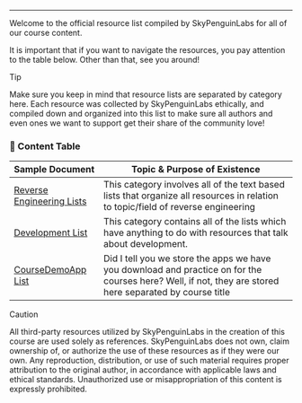 ---
Welcome to the official resource list compiled by SkyPenguinLabs for all of our course content.

It is important that if you want to navigate the resources, you pay attention to the table below. Other than that, see you around!

> [!TIP]
> Make sure you keep in mind that resource lists are separated by category here. Each resource was collected by SkyPenguinLabs ethically, and compiled down and organized into this list to make sure all authors and even ones we want to support get their share of the community love!

### 📑 Content Table 

| Sample Document               | Topic & Purpose of Existence                                                                                                     |
| ----------------------------- | -------------------------------------------------------------------------------------------------------------------------------- |
| [Reverse Engineering Lists]() | This category involves all of the text based lists that organize all resources in relation to topic/field of reverse engineering |
| [Development List]()          | This category contains all of the lists which have anything to do with resources that talk about development.                    |
| [CourseDemoApp List](./CourseDemoApps) | Did I tell you we store the apps we have you download and practice on for the courses here? Well, if not, they are stored here separated by course title |  


> [!CAUTION]
> All third-party resources utilized by SkyPenguinLabs in the creation of this course are used solely as references. SkyPenguinLabs does not own, claim ownership of, or authorize the use of these resources as if they were our own. Any reproduction, distribution, or use of such material requires proper attribution to the original author, in accordance with applicable laws and ethical standards. Unauthorized use or misappropriation of this content is expressly prohibited.
